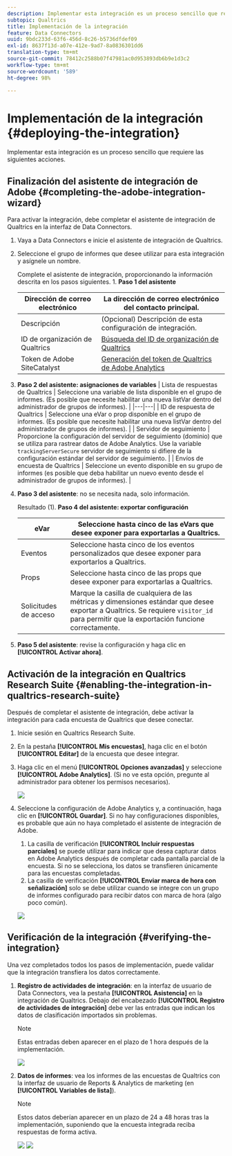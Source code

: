 ```yaml
---
description: Implementar esta integración es un proceso sencillo que requiere las siguientes acciones.
subtopic: Qualtrics
title: Implementación de la integración
feature: Data Connectors
uuid: 9bdc233d-63f6-456d-8c26-b5736dfdef09
exl-id: 8637f13d-a07e-412e-9ad7-8a0836301dd6
translation-type: tm+mt
source-git-commit: 78412c2588b07f47981ac0d953893db6b9e1d3c2
workflow-type: tm+mt
source-wordcount: '589'
ht-degree: 98%

---
```


# Implementación de la integración {#deploying-the-integration}

Implementar esta integración es un proceso sencillo que requiere las siguientes acciones.

## Finalización del asistente de integración de Adobe {#completing-the-adobe-integration-wizard}

Para activar la integración, debe completar el asistente de integración de Qualtrics en la interfaz de Data Connectors.

1. Vaya a Data Connectors e inicie el asistente de integración de Qualtrics.
1. Seleccione el grupo de informes que desee utilizar para esta integración y asígnele un nombre.

   Complete el asistente de integración, proporcionando la información descrita en los pasos siguientes. 1. **Paso 1 del asistente**

   | Dirección de correo electrónico | La dirección de correo electrónico del contacto principal. |
   |---|---|
   | Descripción | (Opcional) Descripción de esta configuración de integración. |
   | ID de organización de Qualtrics | [Búsqueda del ID de organización de Qualtrics](../qualtrics-overview/qualtrics-org-id.md) |
   | Token de Adobe SiteCatalyst | [Generación del token de Qualtrics de Adobe Analytics](../qualtrics-overview/qualtrics-token.md) |

1. **Paso 2 del asistente: asignaciones de variables**
   |  Lista de respuestas de Qualtrics | Seleccione una variable de lista disponible en el grupo de informes. (Es posible que necesite habilitar una nueva listVar dentro del administrador de grupos de informes).  |
   |---|---|
   |  ID de respuesta de Qualtrics | Seleccione una eVar o prop disponible en el grupo de informes. (Es posible que necesite habilitar una nueva listVar dentro del administrador de grupos de informes).  |
   |  Servidor de seguimiento | Proporcione la configuración del servidor de seguimiento (dominio) que se utiliza para rastrear datos de Adobe Analytics. Use la variable `trackingServerSecure` servidor de seguimiento si difiere de la configuración estándar del servidor de seguimiento.  |
   |  Envíos de encuesta de Qualtrics | Seleccione un evento disponible en su grupo de informes (es posible que deba habilitar un nuevo evento desde el administrador de grupos de informes).  |

1. **Paso 3 del asistente**: no se necesita nada, solo información.

   Resultado (1). **Paso 4 del asistente: exportar configuración**

   | eVar | Seleccione hasta cinco de las eVars que desee exponer para exportarlas a Qualtrics. |
   |---|---|
   | Eventos | Seleccione hasta cinco de los eventos personalizados que desee exponer para exportarlos a Qualtrics. |
   | Props | Seleccione hasta cinco de las props que desee exponer para exportarlas a Qualtrics. |
   | Solicitudes de acceso | Marque la casilla de cualquiera de las métricas y dimensiones estándar que desee exportar a Qualtrics. Se requiere `visitor_id` para permitir que la exportación funcione correctamente. |

1. **Paso 5 del asistente**: revise la configuración y haga clic en **[!UICONTROL Activar ahora]**.

## Activación de la integración en Qualtrics Research Suite {#enabling-the-integration-in-qualtrics-research-suite}

Después de completar el asistente de integración, debe activar la integración para cada encuesta de Qualtrics que desee conectar.

1. Inicie sesión en Qualtrics Research Suite.
1. En la pestaña **[!UICONTROL Mis encuestas]**, haga clic en el botón **[!UICONTROL Editar]** de la encuesta que desee integrar.
1. Haga clic en el menú **[!UICONTROL Opciones avanzadas]** y seleccione **[!UICONTROL Adobe Analytics]**. (Si no ve esta opción, pregunte al administrador para obtener los permisos necesarios).

   ![](assets/advanced_options.png)

1. Seleccione la configuración de Adobe Analytics y, a continuación, haga clic en **[!UICONTROL Guardar]**. Si no hay configuraciones disponibles, es probable que aún no haya completado el asistente de integración de Adobe.
   1. La casilla de verificación **[!UICONTROL Incluir respuestas parciales]** se puede utilizar para indicar que desea capturar datos en Adobe Analytics después de completar cada pantalla parcial de la encuesta. Si no se selecciona, los datos se transfieren únicamente para las encuestas completadas.
   1. La casilla de verificación **[!UICONTROL Enviar marca de hora con señalización]** solo se debe utilizar cuando se integre con un grupo de informes configurado para recibir datos con marca de hora (algo poco común).

   ![](assets/integration_config.png)

## Verificación de la integración {#verifying-the-integration}

Una vez completados todos los pasos de implementación, puede validar que la integración transfiera los datos correctamente.

1. **Registro de actividades de integración**: en la interfaz de usuario de Data Connectors, vea la pestaña **[!UICONTROL Asistencia]** en la integración de Qualtrics. Debajo del encabezado **[!UICONTROL Registro de actividades de integración]** debe ver las entradas que indican los datos de clasificación importados sin problemas.

   >[!NOTE]
   >
   >Estas entradas deben aparecer en el plazo de 1 hora después de la implementación.

   ![](assets/verify-1.png)

1. **Datos de informes**: vea los informes de las encuestas de Qualtrics con la interfaz de usuario de Reports &amp; Analytics de marketing (en **[!UICONTROL Variables de lista]**).

   >[!NOTE]
   >
   >Estos datos deberían aparecer en un plazo de 24 a 48 horas tras la implementación, suponiendo que la encuesta integrada reciba respuestas de forma activa.

   ![](assets/verify-2.png) ![](assets/verify-3.png)
